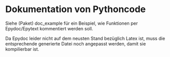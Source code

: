 # Dokumentation von Pythoncode #

Siehe (Paket) doc_example für ein Beispiel, wie Funktionen per Epydoc/Epytext kommentiert werden soll.

Da Epydoc leider nicht auf dem neusten Stand bezüglich Latex ist, muss die entsprechende generierte Datei noch angepasst werden, damit sie kompilierbar ist.